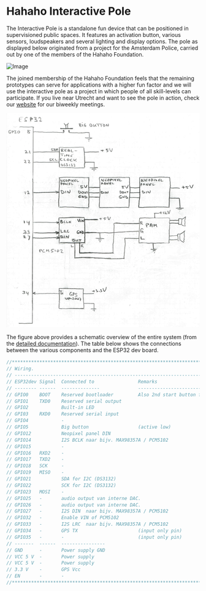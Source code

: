 # Hahaho Interactive Pole
The Interactive Pole is a standalone fun device that can be positioned in supervisioned public spaces. It features an activation button, various sensors, loudspeakers and several lighting and display options. The pole as displayed below originated from a project for the Amsterdam Police, carried out by one of the members of the Hahaho Foundation. 

![Image](https://github.com/user-attachments/assets/4551fb90-e4b7-4bda-9562-538432e1fd51)

The joined membership of the Hahaho Foundation feels that the remaining prototypes can serve for applications with a higher fun factor and we will use the interactive pole as a project in which people of all skill-levels can participate. If you live near Utrecht and want to see the pole in action, check our [website](https://hahaho-makers.nl/) for our biweekly meetings.

![Image](doc/technical-overview.png)

The figure above provides a schematic overview of the entire system (from the [detailed documentation](inspiration/doc/HIP.odt)). The table below shows the connections between the various components and the ESP32 dev board.

```c
//***************************************************************************************************
// Wiring.                                                                                          * 
// ------------------------------------------------------------------------------------------------ *
// ESP32dev Signal  Connected to                Remarks                                             *
// -------- ------  --------------              ----------------------------------------------      *
// GPIO0    BOOT    Reserved bootloader         Also 2nd start button for test                      *
// GPIO1    TXD0    Reserved serial output                                                          *
// GPIO2            Built-in LED                                                                    *
// GPI03    RXD0    Reserved serial input                                                           *
// GPIO4            -                                                                               *
// GPIO5            Big button                  (active low)                                        *
// GPIO12           Neopixel panel DIN                                                              *
// GPIO14           I2S BCLK naar bijv. MAX98357A / PCM5102                                         *
// GPIO15           -                                                                               *
// GPIO16   RXD2    -                                                                               *
// GPIO17   TXD2    -                                                                               *
// GPIO18   SCK     -                                                                               *
// GPIO19   MISO    -                                                                               *
// GPIO21           SDA for I2C (DS3132)                                                            *
// GPIO22           SCK for I2C (DS3132)                                                            *
// GPIO23   MOSI    -                                                                               *
// GPIO25   -       audio output van interne DAC.                                                   *
// GPIO26   -       audio output van interne DAC.                                                   *
// GPIO27   -       I2S DIN  naar bijv. MAX98357A / PCM5102                                         *
// GPIO32   -       Enable VIN of PCM5102                                                           *
// GPIO33   -       I2S LRC  naar bijv. MAX98357A / PCM5102                                         *
// GPIO34   -       GPS TX                      (input only pin)                                    *
// GPIO35   -       -                           (input only pin)                                    *
// -------  ------  ----------------                                                                *
// GND      -       Power supply GND                                                                *
// VCC 5 V  -       Power supply                                                                    *
// VCC 5 V  -       Power supply                                                                    *
// 3.3 V    -       GPS Vcc                                                                         *
// EN       -       -                                                                               *
//***************************************************************************************************
```
